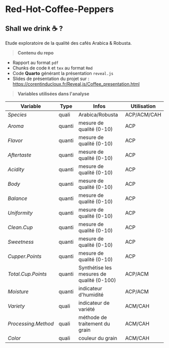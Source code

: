 # Red-Hot-Coffee-Peppers

## Shall we drink :coffee: ?

Etude exploratoire de la qualité des cafés Arabica & Robusta.

> **Contenu du repo**

- Rapport au format `pdf`
- Chunks de code `R` et `tex` au format `Rmd`
- Code **Quarto** générant la présentation `reveal.js`
- Slides de présentation du projet sur : https://corentinducloux.fr/Reveal.js/Coffee_presentation.html

> **Variables utilisées dans l'analyse**

|  Variable           | Type   | Infos                                     | Utilisation |
|---------------------|--------|-------------------------------------------|-------------|
| _Species_           | quali  | Arabica/Robusta                           | ACP/ACM/CAH |
| _Aroma_             | quanti | mesure de qualité (0-10)                  | ACP         |
| _Flavor_            | quanti | mesure de qualité (0-10)                  | ACP         |
| _Aftertaste_        | quanti | mesure de qualité (0-10)                  | ACP         |
| _Acidity_           | quanti | mesure de qualité (0-10)                  | ACP         |
| _Body_              | quanti | mesure de qualité (0-10)                  | ACP         |
| _Balance_           | quanti | mesure de qualité (0-10)                  | ACP         |
| _Uniformity_        | quanti | mesure de qualité (0-10)                  | ACP         |
| _Clean.Cup_         | quanti | mesure de qualité (0-10)                  | ACP         |
| _Sweetness_         | quanti | mesure de qualité (0-10)                  | ACP         |
| _Cupper.Points_     | quanti | mesure de qualité (0-10)                  | ACP         |
| _Total.Cup.Points_  | quanti | Synthétise les mesures de qualité (0-100) | ACP/ACM     |
| _Moisture_          | quanti | indicateur d'humidité                     | ACP/ACM     |
| _Variety_           | quali  | indicateur de variété                     | ACM/CAH     |
| _Processing.Method_ | quali  | méthode de traitement du grain            | ACM/CAH     |
| _Color_             | quali  | couleur du grain                          | ACM/CAH     | 
